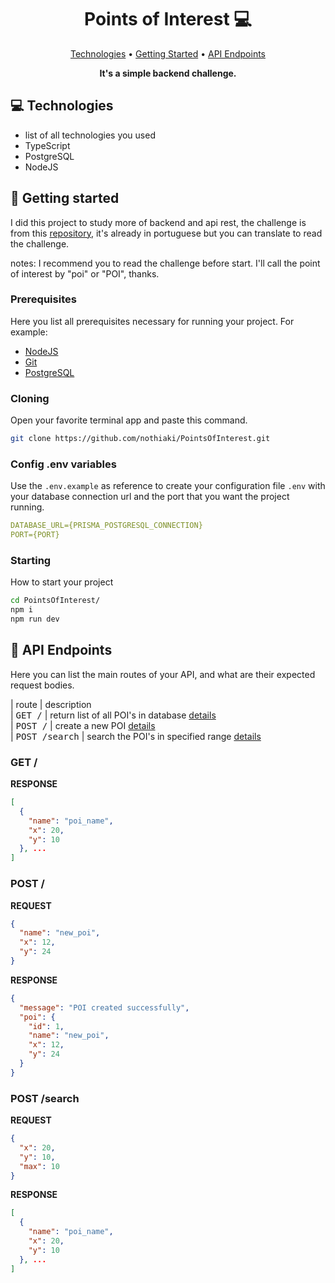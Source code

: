 <h1 align="center" style="font-weight: bold;">Points of Interest 💻</h1>

<p align="center">
 <a href="#tech">Technologies</a> • <a href="#started">Getting Started</a> • <a href="#routes">API Endpoints</a>
</p>

<p align="center">
    <b>It's a simple backend challenge.</b>
</p>

<h2 id="technologies">💻 Technologies</h2>

- list of all technologies you used
- TypeScript
- PostgreSQL
- NodeJS

<h2 id="started">🚀 Getting started</h2>

I did this project to study more of backend and api rest, the challenge is from this [repository](https://github.com/backend-br/desafios/blob/master/points-of-interest/PROBLEM.md), it's already in portuguese but you can translate to read the challenge.

notes:
I recommend you to read the challenge before start. 
I'll call the point of interest by "poi" or "POI", thanks.

<h3>Prerequisites</h3>

Here you list all prerequisites necessary for running your project. For example:

- [NodeJS](https://nodejs.org/en)
- [Git](https://git-scm.com/book/en/v2/Getting-Started-Installing-Git)
- [PostgreSQL](https://www.postgresql.org/)

<h3>Cloning</h3>

Open your favorite terminal app and paste this command.

```bash
git clone https://github.com/nothiaki/PointsOfInterest.git
```

<h3>Config .env variables</h2>

Use the `.env.example` as reference to create your configuration file `.env` with your database connection url and the port that you want the project running.

```yaml
DATABASE_URL={PRISMA_POSTGRESQL_CONNECTION}
PORT={PORT}
```

<h3>Starting</h3>

How to start your project

```bash
cd PointsOfInterest/
npm i
npm run dev
```

<h2 id="routes">📍 API Endpoints</h2>

Here you can list the main routes of your API, and what are their expected request bodies.

| route                   | description<br>
| <kbd>GET /</kbd>        | return list of all POI's in database [details](#get-root)<br>
| <kbd>POST /</kbd>       | create a new POI [details](#post-root)<br>
| <kbd>POST /search</kbd> | search the POI's in specified range [details](#post-search)

<h3 id="get-root">GET /</h3>

**RESPONSE**
```json
[
  {
    "name": "poi_name",
    "x": 20,
    "y": 10
  }, ...
]
```

<h3 id="post-root">POST /</h3>

**REQUEST**
```json
{
  "name": "new_poi",
  "x": 12,
  "y": 24
}
```

**RESPONSE**
```json
{
  "message": "POI created successfully",
  "poi": {
    "id": 1,
    "name": "new_poi",
    "x": 12,
    "y": 24
  }
}
```
<h3 id="post-search">POST /search</h3>

**REQUEST**
```json
{
  "x": 20,
  "y": 10,
  "max": 10
}
```

**RESPONSE**
```json
[
  {
    "name": "poi_name",
    "x": 20,
    "y": 10
  }, ...
]
```

